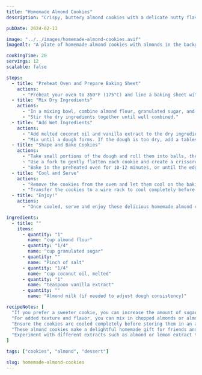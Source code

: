 ```yaml
---
title: "Homemade Almond Cookies"
description: "Crispy, buttery almond cookies with a delicate nutty flavor — perfect for tea time or as a sweet snack."

pubDate: 2024-02-13

image: "../../images/homemade-almond-cookies.avif"
imageAlt: "A plate of homemade almond cookies with almonds in the background"

cookingTime: 20
servings: 12
scalable: false

steps:
  - title: "Preheat Oven and Prepare Baking Sheet"
    actions:
      - "Preheat your oven to 350°F (175°C) and line a baking sheet with parchment paper."
  - title: "Mix Dry Ingredients"
    actions:
      - "In a mixing bowl, combine almond flour, granulated sugar, and a pinch of salt."
      - "Stir the dry ingredients together until well combined."
  - title: "Add Wet Ingredients"
    actions:
      - "Add melted coconut oil and vanilla extract to the dry ingredients."
      - "Mix until a dough forms. If the dough is too dry, add a tablespoon of almond milk at a time until it comes together."
  - title: "Shape and Bake Cookies"
    actions:
      - "Take small portions of the dough and roll them into balls, then place them on the prepared baking sheet."
      - "Use a fork to gently flatten each cookie and create a crisscross pattern on top."
      - "Bake in the preheated oven for 10-12 minutes, or until the edges are golden brown."
  - title: "Cool and Serve"
    actions:
      - "Remove the cookies from the oven and let them cool on the baking sheet for 5 minutes."
      - "Transfer the cookies to a wire rack to cool completely before serving."
  - title: "Enjoy!"
    actions:
      - "Once cooled, serve and enjoy these delicious homemade almond cookies with your favorite hot beverage!"

ingredients:
  - title: ""
    items:
      - quantity: "1" 
        name: "cup almond flour"
      - quantity: "1/4"
        name: "cup granulated sugar"
      - quantity: ""
        name: "Pinch of salt"
      - quantity: "1/4"
        name: "cup coconut oil, melted"
      - quantity: "1"
        name: "teaspoon vanilla extract"
      - quantity: ""
        name: "Almond milk (if needed to adjust dough consistency)"

recipeNotes: [
  "If you prefer a sweeter cookie, you can increase the amount of sugar to suit your taste.",
  "For added texture and flavor, you can mix in chopped almonds or almond flakes into the dough before shaping the cookies.",
  "Ensure the cookies are cooled completely before storing them in an airtight container to maintain their crispness.",
  "These almond cookies make a delightful homemade gift for friends and family. Simply pack them in a decorative box or jar!",
  "Experiment with different extracts such as almond or lemon extract to add a unique twist to the flavor of these cookies."
]

tags: ["cookies", "almond", "dessert"]

slug: homemade-almond-cookies
---
```

